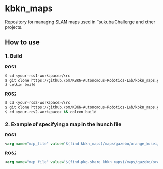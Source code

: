 # kbkn_maps
Repository for managing SLAM maps used in Tsukuba Challenge and other projects.
## How to use
### 1. Build
**ROS1**
```bash
$ cd <your-ros1-workspace>/src
$ git clone https://github.com/KBKN-Autonomous-Robotics-Lab/kbkn_maps.git
$ catkin build
```

**ROS2**
```bash
$ cd <your-ros2-workspace>/src
$ git clone https://github.com/KBKN-Autonomous-Robotics-Lab/kbkn_maps.git
$ cd <your-ros2-workspace> && colcon build
```

### 2. Example of specifying a map in the launch file
**ROS1**
```xml
<arg name="map_file" value="$(find kbkn_maps)/maps/gazebo/orange_hosei/slam_toolbox/map.yaml"/>
```

**ROS2**
```xml
<arg name="map_file" value="$(find-pkg-share kbkn_maps)/maps/gazebo/orange_hosei/slam_toolbox/map.yaml"/>
```
